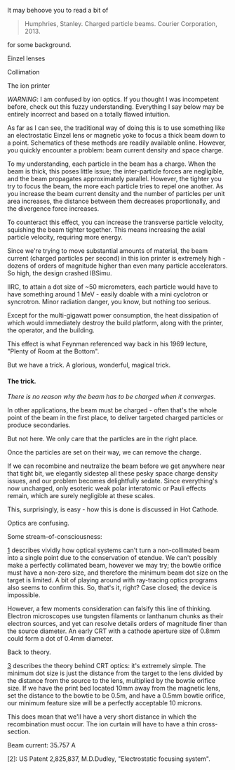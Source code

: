 It may behoove you to read a bit of 

> Humphries, Stanley. Charged particle beams. Courier Corporation, 2013.

for some background.

Einzel lenses

Collimation

The ion printer 

*WARNING*: I am confused by ion optics. If you thought I was incompetent before, check out this fuzzy understanding. Everything I say below may be entirely incorrect and based on a totally flawed intuition. 

As far as I can see, the traditional way of doing this is to use something like an electrostatic Einzel lens or magnetic yoke to focus a thick beam down to a point. Schematics of these methods are readily available online. However, you quickly encounter a problem: beam current density and space charge.


To my understanding, each particle in the beam has a charge. When the beam is thick, this poses little issue; the inter-particle forces are negligible, and the beam propagates approximately parallel. However, the tighter you try to focus the beam, the more each particle tries to repel one another. As you increase the beam current density and the number of particles per unit area increases, the distance between them decreases proportionally, and the divergence force increases.

To counteract this effect, you can increase the transverse particle velocity, squishing the beam tighter together. This means increasing the axial particle velocity, requiring more energy.

Since we're trying to move substantial amounts of material, the beam current (charged particles per second) in this ion printer is extremely high - dozens of orders of magnitude higher than even many particle accelerators. So high, the design crashed IBSimu.

IIRC, to attain a dot size of ~50 micrometers, each particle would have to have something around 1 MeV - easily doable with a mini cyclotron or syncrotron. Minor radiation danger, you know, but nothing too serious.

Except for the multi-gigawatt power consumption, the heat dissipation of which would immediately destroy the build platform, along with the printer, the operator, and the building.

This effect is what Feynman referenced way back in his 1969 lecture, "Plenty of Room at the Bottom".

But we have a trick. A glorious, wonderful, magical trick.

#### The trick.

*There is no reason why the beam has to be charged when it converges.*

In other applications, the beam must be charged - often that's the whole point of the beam in the first place, to deliver targeted charged particles or produce secondaries.

But not here. We only care that the particles are in the right place. 

Once the particles are set on their way, we can remove the charge. 

If we can recombine and neutralize the beam before we get anywhere near that tight bit, we elegantly sidestep all these pesky space charge density issues, and our problem becomes delightfully sedate. Since everything's now uncharged, only esoteric weak polar interatomic or Pauli effects remain,  which are surely negligible at these scales.

This, surprisingly, is easy - how this is done is discussed in Hot Cathode.

Optics are confusing. 

Some stream-of-consciousness:

[1] describes vividly how optical systems can't turn a non-collimated beam into a single point due to the conservation of etendue. We can't possibly make a perfectly collimated beam, however we may try; the bowtie orifice must have a non-zero size, and therefore the minimum beam dot size on the target is limited. A bit of playing around with ray-tracing optics programs also seems to confirm this. So, that's it, right? Case closed; the device is impossible.

However, a few moments consideration can falsify this line of thinking. Electron microscopes use tungsten filaments or lanthanum chunks as their electron sources, and yet can resolve details orders of magnitude finer than the source diameter. An early CRT with a cathode aperture size of 0.8mm could form a dot of 0.4mm diameter.

Back to theory.

[3] describes the theory behind CRT optics: it's extremely simple. The minimum dot size is just the distance from the target to the lens divided by the distance from the source to the lens, multiplied by the bowtie orifice size. If we have the print bed located 10mm away from the magnetic lens, set the distance to the bowtie to be 0.5m, and have a 0.5mm bowtie orifice, our minimum feature size will be a perfectly acceptable 10 microns.

This does mean that we'll have a very short distance in which the recombination must occur. The ion curtain will have to have a thin cross-section.

Beam current: 35.757 A 

[1]: https://what-if.xkcd.com/145/
[2]: US Patent 2,825,837, M.D.Dudley, "Electrostatic focusing system".

[3]: http://celco-nj.com/SID_Paper01.htm